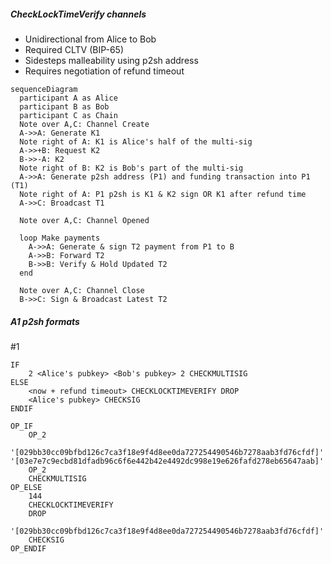 ##### CheckLockTimeVerify channels

* Unidirectional from Alice to Bob
* Required CLTV (BIP-65)
* Sidesteps malleability using p2sh address
* Requires negotiation of refund timeout

```mermaid
sequenceDiagram
  participant A as Alice
  participant B as Bob
  participant C as Chain
  Note over A,C: Channel Create
  A->>A: Generate K1
  Note right of A: K1 is Alice's half of the multi-sig
  A->>+B: Request K2
  B->>-A: K2
  Note right of B: K2 is Bob's part of the multi-sig
  A->>A: Generate p2sh address (P1) and funding transaction into P1 (T1)
  Note right of A: P1 p2sh is K1 & K2 sign OR K1 after refund time
  A->>C: Broadcast T1

  Note over A,C: Channel Opened

  loop Make payments
    A->>A: Generate & sign T2 payment from P1 to B
    A->>B: Forward T2
    B->>B: Verify & Hold Updated T2
  end

  Note over A,C: Channel Close
  B->>C: Sign & Broadcast Latest T2
```

##### A1 p2sh formats

\#1
```
IF
    2 <Alice's pubkey> <Bob's pubkey> 2 CHECKMULTISIG
ELSE
    <now + refund timeout> CHECKLOCKTIMEVERIFY DROP
    <Alice's pubkey> CHECKSIG
ENDIF

OP_IF
    OP_2
    '[029bb30cc09bfbd126c7ca3f18e9f4d8ee0da727254490546b7278aab3fd76cfdf]' '[03e7e7c9ecbd81dfadb96c6f6e442b42e4492dc998e19e626fafd278eb65647aab]'
    OP_2
    CHECKMULTISIG
OP_ELSE
    144
    CHECKLOCKTIMEVERIFY
    DROP
    '[029bb30cc09bfbd126c7ca3f18e9f4d8ee0da727254490546b7278aab3fd76cfdf]'
    CHECKSIG
OP_ENDIF
```
